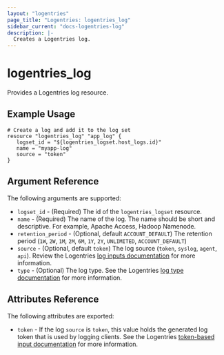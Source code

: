 ```yaml
---
layout: "logentries"
page_title: "Logentries: logentries_log"
sidebar_current: "docs-logentries-log"
description: |-
  Creates a Logentries log.
---
```


# logentries\_log

Provides a Logentries log resource.

## Example Usage

```
# Create a log and add it to the log set
resource "logentries_log" "app_log" {
   logset_id = "${logentries_logset.host_logs.id}"
   name = "myapp-log"
   source = "token"
}
```

## Argument Reference

The following arguments are supported:

* `logset_id` - (Required) The id of the `logentries_logset` resource.
* `name` - (Required) The name of the log. The name should be short and descriptive. For example, Apache Access, Hadoop Namenode.
* `retention_period` - (Optional, default `ACCOUNT_DEFAULT`) The retention period (`1W`, `2W`, `1M`, `2M`, `6M`, `1Y`, `2Y`, `UNLIMITED`, `ACCOUNT_DEFAULT`)
* `source` - (Optional, default `token`) The log source (`token`, `syslog`, `agent`, `api`). Review the Logentries [log inputs documentation](https://docs.logentries.com/docs/) for more information.
* `type` - (Optional) The log type. See the Logentries [log type documentation](https://logentries.com/doc/log-types/) for more information.

## Attributes Reference

The following attributes are exported:

* `token` - If the log `source` is `token`, this value holds the generated log token that is used by logging clients. See the Logentries [token-based input documentation](https://logentries.com/doc/input-token/) for more information.
